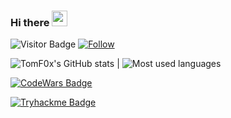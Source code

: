 ### Hi there <img src="https://media.giphy.com/media/hvRJCLFzcasrR4ia7z/giphy.gif" width="25px">
![Visitor Badge](https://visitor-badge.laobi.icu/badge?page_id=TomF0x.TomF0x)
[![Follow](https://img.shields.io/github/followers/TomF0x?label=Follow&style=social)](https://github.com/TomF0x)

![TomF0x's GitHub stats](https://github-readme-stats.vercel.app/api?username=TomF0x&count_private=true&show_icons=true&theme=radical) | ![Most used languages](https://github-readme-stats.vercel.app/api/top-langs/?username=TomF0x&theme=radical&count_private=true)

[![CodeWars Badge](https://www.codewars.com/users/TomF0x/badges/large)](https://www.codewars.com/users/TomF0x)

[![Tryhackme Badge](https://tryhackme-badges.s3.amazonaws.com/TomFox.png)](https://tryhackme.com/p/TomFox)

